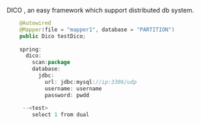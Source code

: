 
DICO , an easy framework which support distributed db system.
```java
    @Autowired
    @Mapper(file = "mapper1", database = "PARTITION")
    public Dico testDico;
        
    spring:
      dico:
        scan:package
        database:
          jdbc:
            url: jdbc:mysql://ip:3306/udp
            username: username
            password: pwdd
            
     --<test>
        select 1 from dual
```
